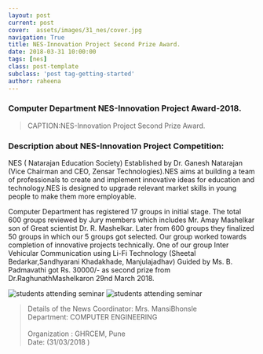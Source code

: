```yaml
---
layout: post
current: post
cover:  assets/images/31_nes/cover.jpg
navigation: True
title: NES-Innovation Project Second Prize Award.
date: 2018-03-31 10:00:00
tags: [nes]
class: post-template
subclass: 'post tag-getting-started'
author: raheena
---
```



### Computer  Department NES-Innovation Project Award-2018.
> CAPTION:NES-Innovation Project Second Prize Award.
  
### Description about NES-Innovation Project Competition:
 <p> NES ( Natarajan Education Society) Established by Dr. Ganesh Natarajan (Vice Chairman and CEO, Zensar Technologies).NES aims at building a team of professionals to create and implement innovative ideas for education and technology.NES is designed to upgrade relevant market skills in young people to make them more employable.</p>

 <p>Computer Department has registered 17 groups in initial stage. The total 600 groups reviewed by Jury members which includes Mr. Amay Mashelkar son of Great scientist Dr. R. Mashelkar. Later from 600 groups they finalized 50 groups in which our 5 groups got selected. Our group worked towards completion of innovative projects technically. One of our group Inter Vehicular Communication using Li-Fi Technology (Sheetal Bedarkar,Sandhyarani Khadakhade, Manjulajadhav)  Guided by Ms. B. Padmavathi got Rs. 30000/- as second prize from Dr.RaghunathMashelkaron 29nd March 2018.</p>


![students attending seminar](assets/images/31_nes/1.png  "31_nes_1")
![students attending seminar](assets/images/31_nes/2.png  "31_nes_2")

> Details of the News Coordinator:  Mrs. MansiBhonsle <br>
> Department: COMPUTER ENGINEERING  <br>  
> Organization : GHRCEM, Pune  <br>
> Date: (31/03/2018 )

